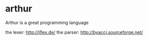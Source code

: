 arthur
======

Arthur is a great programming language

the lexer: http://jflex.de/
the parser: http://byaccj.sourceforge.net/
